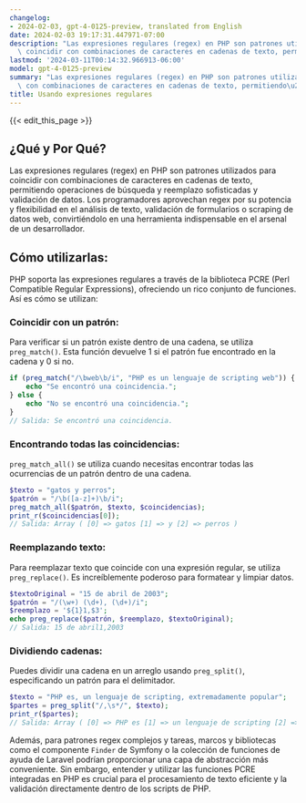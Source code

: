```yaml
---
changelog:
- 2024-02-03, gpt-4-0125-preview, translated from English
date: 2024-02-03 19:17:31.447971-07:00
description: "Las expresiones regulares (regex) en PHP son patrones utilizados para\
  \ coincidir con combinaciones de caracteres en cadenas de texto, permitiendo\u2026"
lastmod: '2024-03-11T00:14:32.966913-06:00'
model: gpt-4-0125-preview
summary: "Las expresiones regulares (regex) en PHP son patrones utilizados para coincidir\
  \ con combinaciones de caracteres en cadenas de texto, permitiendo\u2026"
title: Usando expresiones regulares
---
```


{{< edit_this_page >}}

## ¿Qué y Por Qué?

Las expresiones regulares (regex) en PHP son patrones utilizados para coincidir con combinaciones de caracteres en cadenas de texto, permitiendo operaciones de búsqueda y reemplazo sofisticadas y validación de datos. Los programadores aprovechan regex por su potencia y flexibilidad en el análisis de texto, validación de formularios o scraping de datos web, convirtiéndolo en una herramienta indispensable en el arsenal de un desarrollador.

## Cómo utilizarlas:

PHP soporta las expresiones regulares a través de la biblioteca PCRE (Perl Compatible Regular Expressions), ofreciendo un rico conjunto de funciones. Así es cómo se utilizan:

### Coincidir con un patrón:

Para verificar si un patrón existe dentro de una cadena, se utiliza `preg_match()`. Esta función devuelve 1 si el patrón fue encontrado en la cadena y 0 si no.

```php
if (preg_match("/\bweb\b/i", "PHP es un lenguaje de scripting web")) {
    echo "Se encontró una coincidencia.";
} else {
    echo "No se encontró una coincidencia.";
}
// Salida: Se encontró una coincidencia.
```

### Encontrando todas las coincidencias:

`preg_match_all()` se utiliza cuando necesitas encontrar todas las ocurrencias de un patrón dentro de una cadena.

```php
$texto = "gatos y perros";
$patrón = "/\b([a-z]+)\b/i";
preg_match_all($patrón, $texto, $coincidencias);
print_r($coincidencias[0]);
// Salida: Array ( [0] => gatos [1] => y [2] => perros )
```

### Reemplazando texto:

Para reemplazar texto que coincide con una expresión regular, se utiliza `preg_replace()`. Es increíblemente poderoso para formatear y limpiar datos.

```php
$textoOriginal = "15 de abril de 2003";
$patrón = "/(\w+) (\d+), (\d+)/i";
$reemplazo = '${1}1,$3';
echo preg_replace($patrón, $reemplazo, $textoOriginal);
// Salida: 15 de abril1,2003
```

### Dividiendo cadenas:

Puedes dividir una cadena en un arreglo usando `preg_split()`, especificando un patrón para el delimitador.

```php
$texto = "PHP es, un lenguaje de scripting, extremadamente popular";
$partes = preg_split("/,\s*/", $texto);
print_r($partes);
// Salida: Array ( [0] => PHP es [1] => un lenguaje de scripting [2] => extremadamente popular )
```

Además, para patrones regex complejos y tareas, marcos y bibliotecas como el componente `Finder` de Symfony o la colección de funciones de ayuda de Laravel podrían proporcionar una capa de abstracción más conveniente. Sin embargo, entender y utilizar las funciones PCRE integradas en PHP es crucial para el procesamiento de texto eficiente y la validación directamente dentro de los scripts de PHP.
